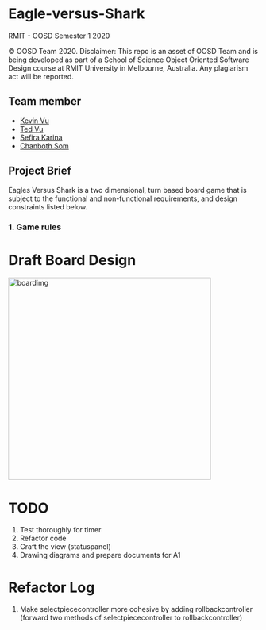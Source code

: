# Eagle-versus-Shark

RMIT - OOSD Semester 1 2020

© OOSD Team 2020. Disclaimer: This repo is an asset of OOSD Team and is being developed as part of a School of Science Object Oriented Software Design course at RMIT University in Melbourne, Australia. Any plagiarism act will be reported.

## Team member
- [Kevin Vu](https://github.com/kevinvu184)
- [Ted Vu](https://github.com/Ted-Vu)
- [Sefira Karina](https://github.com/sefirakarina)
- [Chanboth Som](https://github.com/ferics)

## Project Brief
Eagles Versus Shark is a two dimensional, turn based board game that is subject to the functional and non-functional requirements, and design constraints listed below.
### 1. Game rules

# Draft Board Design 

<img width="408" alt="boardimg" src="https://user-images.githubusercontent.com/36873497/77842369-ff687100-71dc-11ea-9e3c-9c96752f5c3b.png">


# TODO 
1. Test thoroughly for timer
2. Refactor code
3. Craft the view (statuspanel)  
4. Drawing diagrams and prepare documents for A1

# Refactor Log 
1. Make selectpiececontroller more cohesive by adding rollbackcontroller (forward two methods of selectpiececontroller to rollbackcontroller) 

